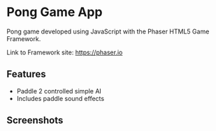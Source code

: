 # Pong Game App

Pong game developed using JavaScript with the Phaser HTML5 Game Framework.


Link to Framework site: https://phaser.io

## Features
 * Paddle 2 controlled simple AI 
 * Includes paddle sound effects

## Screenshots
